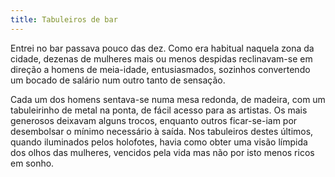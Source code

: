 ```yaml
---
title: Tabuleiros de bar
---
```


Entrei no bar passava pouco das dez. Como era habitual naquela zona da cidade, dezenas de mulheres mais ou menos despidas reclinavam-se em direção a homens de meia-idade, entusiasmados, sozinhos convertendo um bocado de salário num outro tanto de sensação.

Cada um dos homens sentava-se numa mesa redonda, de madeira, com um tabuleirinho de metal na ponta, de fácil acesso para as artistas. Os mais generosos deixavam alguns trocos, enquanto outros ficar-se-iam por desembolsar o mínimo necessário à saída. Nos tabuleiros destes últimos, quando iluminados pelos holofotes, havia como obter uma visão límpida dos olhos das mulheres, vencidos pela vida mas não por isto menos ricos em sonho.
